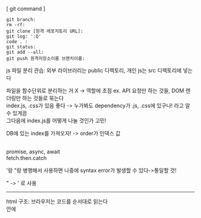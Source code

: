 [ git command ]
~~~
git branch: 
rm -rf:
git clone [원격 레포지토리 URL]:
git log: ':Q'
code . :
git status: 
git add --all:
git push 원격저장소이름 브랜치이름:
~~~
js 파일 분리 관습: 외부 라이브러리는 public 디렉토리, 개인 js는 src 디렉토리에 넣는다

파일을 함수단위로 분리하는 거 X -> 역할에 초점 ex. API 요청만 하는 것들, DOM 렌더링만 하는 것들로 묶는다
<br>index.js, .css가 있음 좋다 -> 누가봐도 dependency가 .js, .css에 있구나! 라고 알 수 있게끔
<br>그다음에 index.js를 어떻게 나눌 것인가 고민!

DB에 있는 index를 가져오자! -> order가 인덱스 값

<br>promise, async, await
<br>fetch.then.catch

'랑 "랑 병행해서 사용하면 나중에 syntax error가 발생할 수 있다->통일할 것!

\" -> ' 로 사용

---

html 구조: 브라우저는 코드를 순서대로 읽는다
<br><body>안에 <script> 넣기 지양 -> 넣을거면 그 이유를 정확히 설명할 것
<br><script>가 들어갈 수 있는 곳: (1) <body>가 끝나기 직전 (2) <head> 안 (3) <body> 끝나고 난 후
<br>-> 언제 <script>가 바인딩 되는지에 따라 다음과 같은 3가지 형태로 사용된다
<br>*** <script>가 바인딩이 언제 되는가? 가 key point

다음 시간까지 해야할 것) 
1. getList.js 를 ex.js 형태로 변환하기
2. [동영상 강의1](https://youtu.be/wcsVjmHrUQg)
3. [동영상 강의2](https://youtu.be/tJieVCgGzhs)
4. 환경변수와 앨리어스에 대해 알아오기
5. Array and object destructing(배열 및 객체 비구조화) 문법
